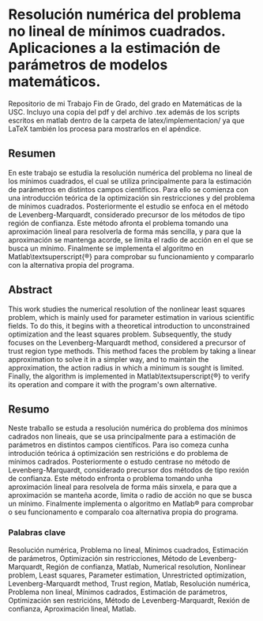 # Resolución numérica del problema no lineal de mínimos cuadrados. Aplicaciones a la estimación de parámetros de modelos matemáticos.
Repositorio de mi Trabajo Fin de Grado, del grado en Matemáticas de la USC. Incluyo una copia del pdf y del archivo .tex además de los scripts escritos en matlab dentro de la carpeta de latex/implementacion/ ya que LaTeX también los procesa para mostrarlos en el apéndice.

## Resumen
En este trabajo se estudia la resolución numérica del problema no lineal de los mínimos cuadrados, el cual se utiliza principalmente
para la estimación de parámetros en distintos campos científicos. Para ello se comienza con una introducción teórica de la optimización sin restricciones y del problema de mínimos cuadrados. Posteriormente el estudio se enfoca en el método de Levenberg-Marquardt, considerado precursor de los métodos de tipo región de confianza. Este método afronta el problema tomando una aproximación lineal para resolverla de forma más sencilla, y para que la aproximación se mantenga acorde, se limita el radio de acción en el que se busca un mínimo. Finalmente se implementa el algoritmo en Matlab\textsuperscript{®} para comprobar su funcionamiento y compararlo con la alternativa propia del programa.

## Abstract

This work studies the numerical resolution of the nonlinear least squares problem, which is mainly used for parameter estimation in various scientific fields. To do this, it begins with a theoretical introduction to unconstrained optimization and the least squares problem. Subsequently, the study focuses on the Levenberg-Marquardt method, considered a precursor of trust region type methods. This method faces the problem by taking a linear approximation to solve it in a simpler way, and to maintain the approximation, the action radius in which a minimum is sought is limited. Finally, the algorithm is implemented in Matlab\textsuperscript{®} to verify its operation and compare it with the program's own alternative.

## Resumo

Neste traballo se estuda a resolución numérica do problema dos mínimos cadrados non lineais,
que se usa principalmente para a estimación de parámetros en distintos campos científicos.
Para iso comeza cunha introdución teórica á optimización sen restricións e do problema de
mínimos cadrados. Posteriormente o estudo centrase no método de Levenberg-Marquardt,
considerado precursor dos métodos de tipo rexión de confianza. Este método enfronta o
problema tomando unha aproximación lineal para resolvela de forma máis sinxela, e para
que a aproximación se manteña acorde, limita o radio de acción no que se busca un mínimo.
Finalmente implementa o algoritmo en Matlab® para comprobar o seu funcionamento e comparalo
coa alternativa propia do programa.

### Palabras clave

Resolución numérica,
Problema no lineal,
Mínimos cuadrados,
Estimación de parámetros,
Optimización sin restricciones,
Método de Levenberg-Marquardt,
Región de confianza,
Matlab,
Numerical resolution,
Nonlinear problem,
Least squares,
Parameter estimation,
Unrestricted optimization,
Levenberg-Marquardt method,
Trust region,
Matlab,
Resolución numérica,
Problema non lineal,
Mínimos cadrados,
Estimación de parámetros,
Optimización sen restricións,
Método de Levenberg-Marquardt,
Rexión de confianza,
Aproximación lineal,
Matlab.
